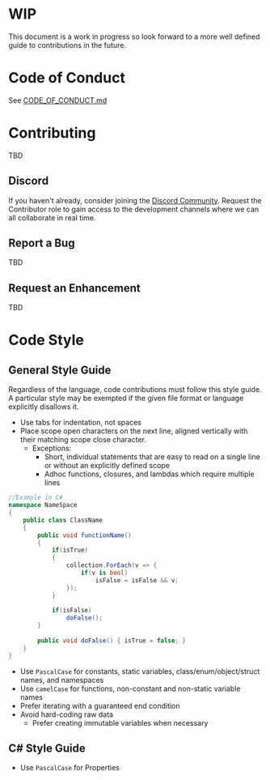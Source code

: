 # WIP

This document is a work in progress so look forward to a more well defined guide to contributions in the future.

# Code of Conduct

See [CODE_OF_CONDUCT.md](https://github.com/nemesisx00/ocsm/blob/main/CODE_OF_CONDUCT.md)

# Contributing

TBD

## Discord

If you haven't already, consider joining the [Discord Community](https://discord.gg/jqak5jCB6E). Request the Contributor role to gain access to the development channels where we can all collaborate in real time.

## Report a Bug

TBD

## Request an Enhancement

TBD

# Code Style

## General Style Guide

Regardless of the language, code contributions must follow this style guide. A particular style may be exempted if the given file format or language explicitly disallows it.

- Use tabs for indentation, not spaces
- Place scope open characters on the next line, aligned vertically with their matching scope close character.
	- Exceptions:
		- Short, individual statements that are easy to read on a single line or without an explicitly defined scope
		- Adhoc functions, closures, and lambdas which require multiple lines
```csharp
//Example in C#
namespace NameSpace
{
	public class ClassName
	{
		public void functionName()
		{
			if(isTrue)
			{
				collection.ForEach(v => {
					if(v is bool)
						isFalse = isFalse && v;
				});
			}
			
			if(isFalse)
				doFalse();
		}
		
		public void doFalse() { isTrue = false; }
	}
}
```
- Use `PascalCase` for constants, static variables, class/enum/object/struct names, and namespaces
- Use `camelCase` for functions, non-constant and non-static variable names
- Prefer iterating with a guaranteed end condition
- Avoid hard-coding raw data
	- Prefer creating immutable variables when necessary

## C# Style Guide

- Use `PascalCase` for Properties
